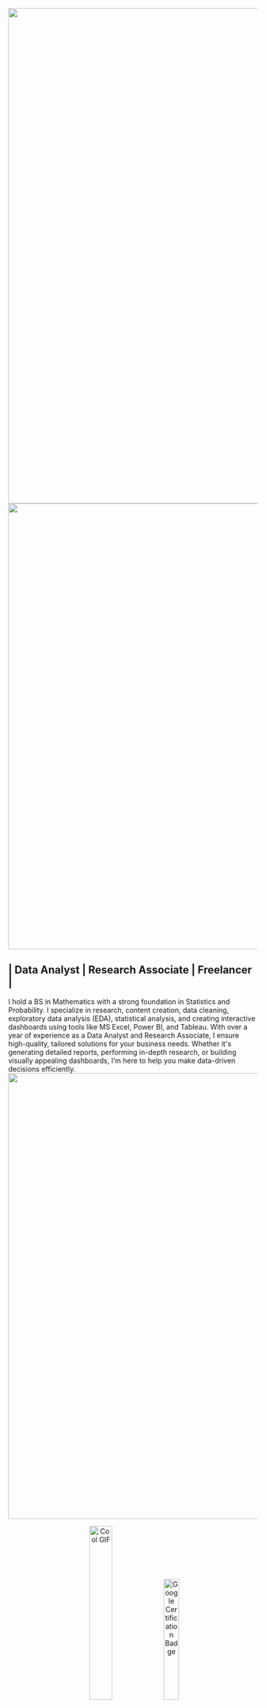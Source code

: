 <img src="https://github.com/Anmol-Baranwal/Cool-GIFs-For-GitHub/assets/74038190/d48893bd-0757-481c-8d7e-ba3e163feae7" width="1000" />
<img src="https://user-images.githubusercontent.com/74038190/212284100-561aa473-3905-4a80-b561-0d28506553ee.gif" width="900">

##  **| Data Analyst | Research Associate | Freelancer |**
I hold a BS in Mathematics with a strong foundation in Statistics and Probability. I specialize in research, content creation, data cleaning, exploratory data analysis (EDA), statistical analysis, and creating interactive dashboards using tools like MS Excel, Power BI, and Tableau. With over a year of experience as a Data Analyst and Research Associate, I ensure high-quality, tailored solutions for your business needs. Whether it's generating detailed reports, performing in-depth research, or building visually appealing dashboards, I’m here to help you make data-driven decisions efficiently.
<img src="https://user-images.githubusercontent.com/74038190/212284100-561aa473-3905-4a80-b561-0d28506553ee.gif" width="900">
<p align="center">
  <img src="https://github.com/Anmol-Baranwal/Cool-GIFs-For-GitHub/assets/74038190/3b4607a1-1cc6-41f1-926f-892ae880e7a5" width="30%" alt="Cool GIF">
  <img src="https://github.com/user-attachments/assets/7586484e-7b85-48e4-95f5-cdab7046bf45" width="25%" alt="Google Certification Badge">
  <img src="https://user-images.githubusercontent.com/74038190/218265814-3084a4ba-809c-4135-afc0-8685d0f634b3.gif" width="250">
</p>

<br>

<img src="https://user-images.githubusercontent.com/74038190/212284100-561aa473-3905-4a80-b561-0d28506553ee.gif" width="900">
<div align="center">
  <img src="https://cdn.jsdelivr.net/gh/devicons/devicon/icons/html5/html5-original.svg" height="50" alt="HTML5" />
  <img src="https://cdn.jsdelivr.net/gh/devicons/devicon/icons/css3/css3-original.svg" height="50" alt="CSS3" />
  <img src="https://cdn.jsdelivr.net/gh/devicons/devicon/icons/python/python-original.svg" height="50" alt="Python" />
  <img src="https://pandas.pydata.org/static/img/pandas_mark.svg" height="50" alt="Pandas" />
  <img src="https://cdn.jsdelivr.net/gh/devicons/devicon/icons/matlab/matlab-original.svg" height="50" alt="MATLAB" />
  <img src="https://cdn.jsdelivr.net/gh/devicons/devicon/icons/selenium/selenium-original.svg" height="50" alt="Selenium" />
  <img src="https://upload.wikimedia.org/wikipedia/commons/b/b2/SCIPY_2.svg" height="50" alt="SciPy" />
  <img src="https://upload.wikimedia.org/wikipedia/commons/0/05/Scikit_learn_logo_small.svg" height="50" alt="Scikit-Learn" />
  <img src="https://upload.wikimedia.org/wikipedia/commons/2/2d/Tensorflow_logo.svg" height="50" alt="TensorFlow" />
  <img src="https://cdn.jsdelivr.net/gh/devicons/devicon/icons/mysql/mysql-original.svg" height="50" alt="MySQL" />
  <img src="https://cdn.jsdelivr.net/gh/devicons/devicon/icons/git/git-original.svg" height="50" alt="Git" />
  <img src="https://cdn.jsdelivr.net/gh/devicons/devicon/icons/jupyter/jupyter-original.svg" height="50" alt="Jupyter" />
  <img src="https://cdn.jsdelivr.net/gh/devicons/devicon/icons/linux/linux-original.svg" height="50" alt="Linux" />
  <img src="https://cdn.worldvectorlogo.com/logos/tableau-software.svg" height="50" alt="Tableau" />
  <img src="https://upload.wikimedia.org/wikipedia/commons/c/cf/New_Power_BI_Logo.svg" height="50" alt="Power BI" />
</div>
<img src="https://user-images.githubusercontent.com/74038190/212284100-561aa473-3905-4a80-b561-0d28506553ee.gif" width="900">

<div align="center">
<a href="https://t.me/Ashwinx009" target="_blank" style="margin-right: 10px;">
  <img src="https://upload.wikimedia.org/wikipedia/commons/8/82/Telegram_logo.svg" height="50" alt="Telegram" />
</a>
<a href="mailto:ashwinx009@gmail.com" target="_blank" style="margin-right: 10px;">
  <img src="https://upload.wikimedia.org/wikipedia/commons/4/4e/Gmail_Icon.png" height="50" alt="Email" />
</a>
<a href="https://www.instagram.com/ashwinx009" target="_blank" style="margin-right: 10px;">
  <img src="https://upload.wikimedia.org/wikipedia/commons/a/a5/Instagram_icon.png" height="50" alt="Instagram" />
</a>
<a href="https://www.linkedin.com/in/ashwinsinghx009/" target="_blank" style="margin-right: 10px;">
  <img src="https://upload.wikimedia.org/wikipedia/commons/0/01/LinkedIn_Logo.svg" height="50" alt="LinkedIn" />
</a>

</div>
<img src="https://user-images.githubusercontent.com/74038190/212284100-561aa473-3905-4a80-b561-0d28506553ee.gif" width="900">




















